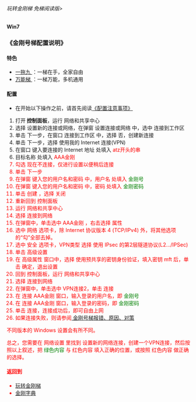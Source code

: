 ###### 玩转金刚梯 免梯阅读版>
#### Win7
### 《金刚号梯配置说明》

#### 特色
  - [ 一拖九 ](https://github.com/a2zitpro/web/blob/master/LadderFree/kkDictionary/OneForNine.md)：一梯在手，全家自由
  - [ 万能梯 ](https://github.com/a2zitpro/web/blob/master/LadderFree/kkDictionary/KKLadderKKIDMultipurpose.md)：一梯万能，多机通用
 
#### 配置

- 在开始以下操作之前，请首先阅读[《配置注意事项》](https://github.com/a2zitpro/web/blob/master/LadderFree/kkDictionary/ConsiderationsWhileConfigureKKID.md)

1. 打开<strong> 控制面板</strong>，运行 网络和共享中心
2. 选择 设置新的连接或网络，在弹窗 设置连接或网络 中，选中 连接到工作区
3. 单击 下一步，在窗口 连接到工作区 中，选择 否，创建新连接
4. 单击 下一步，选择 使用我的 Internet 连接(VPN)
5. 在窗口 键入要连接的 Internet 地址 处填入<font color="Red"> atz开头的串 </font> 
6. 目标名称 处填入<font color="Red"> AAA金刚
7. 勾选 现在不连接，仅进行设置以便稍后连接
8. 单击 下一步
9. 在弹窗 键入您的用户名和密码 中，用户名 处填入<font color="Green"> 金刚号 </font> 
10. 在弹窗 键入您的用户名和密码 中，密码 处填入<font color="Green"> 金刚密码 </font> 
11. 单击 创建 ，选择 关闭
12. 重新回到 控制面板
13. 运行 网络和共享中心
14. 选择 连接到网络
15. 在弹窗中，单击选中<font color="Red"> AAA金刚 </font> ，右击选择 属性
16. 选中 网络 选项卡，除 Internet 协议版本 4 (TCP/IPv4) 外，将其他选项的“勾”全部去掉。
17. 选中 安全 选项卡，VPN类型 选择<font color="Red"> 使用 IPsec 的第2层隧道协议(L2…/IPSec) </font> 
18. 单击 高级设置
19. 在 高级属性 窗口中，选择 使用预共享的密钥身份验证，填入密钥<font color="Red"> mft </font> 后，单击 确定，退出设置
20. 回到 控制面板，运行 网络和共享中心
21. 选择 连接到网络
22. 在弹窗中，单击选中 VPN连接2，单击 连接
23. 在 连接 AAA金刚 窗口，输入登录的用户名，即<font color="Green"> 金刚号 </font> 
24. 在 连接 AAA金刚 窗口，输入登录的密码，即<font color="Green"> 金刚密码 </font> 
25. 单击 连接，连接成功后，即可自由上网
26. 如果连接失败，则请参阅[ 金刚号梯报错、原因、对策 ](https://github.com/a2zitpro/web/blob/master/LadderFree/kkDictionary/KKLadderKKIDErroMessage.md)


不同版本的 Windows 设置会有所不同。

总之，您需要在 网络设置 里找到 设置新的网络连接，创建一个VPN连接，然后按照以上叙述，把<font color="Green"> 绿色内容 </font>与<font color="Red"> 红色内容 </font>填入正确的位置，或按照 <font color="Red"> 红色内容 </font>做正确的选择。
    
#### 返回到
- [玩转金刚梯](https://github.com/a2zitpro/web/blob/master/LadderFree/A.md)
- [金刚字典](https://github.com/a2zitpro/web/blob/master/LadderFree/kkDictionary/KKDictionary.md)


